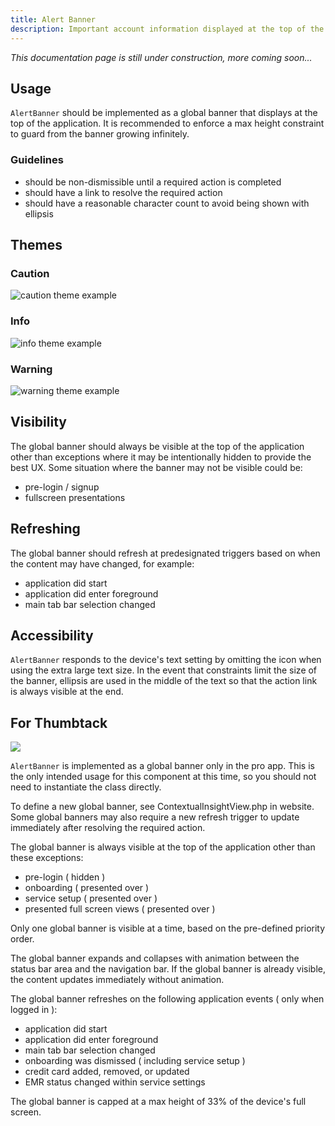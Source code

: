 ```yaml
---
title: Alert Banner
description: Important account information displayed at the top of the application.
---
```

*This documentation page is still under construction, more coming soon...*

## **Usage**

`AlertBanner` should be implemented as a global banner that displays at the top of the application. It is recommended to enforce a max height constraint to guard from the banner growing infinitely.

### Guidelines

* should be non-dismissible until a required action is completed 
* should have a link to resolve the required action
* should have a reasonable character count to avoid being shown with ellipsis

## Themes

### Caution

![caution theme example](/img/alert-banner-theme-caution.png "Caution")

### Info

![info theme example](/img/alert-banner-theme-info.png "Info")

### Warning

![warning theme example](/img/alert-banner-theme-warning.png "Warning")

## Visibility

The global banner should always be visible at the top of the application other than exceptions where it may be intentionally hidden to provide the best UX. Some situation where the banner may not be visible could be:

* pre-login / signup
* fullscreen presentations

## **Refreshing**

The global banner should refresh at predesignated triggers based on when the content may have changed, for example:

* application did start
* application did enter foreground
* main tab bar selection changed

## **Accessibility** 

`AlertBanner` responds to the device's text setting by omitting the icon when using the extra large text size. In the event that constraints limit the size of the banner, ellipsis are used in the middle of the text so that the action link is always visible at the end.

## For Thumbtack

![](/img/alert-banner-info.png)



`AlertBanner` is implemented as a global banner only in the pro app. This is the only intended usage for this component at this time, so you should not need to instantiate the class directly.

To define a new global banner, see ContextualInsightView.php in website. Some global banners may also require a new refresh trigger to update immediately after resolving the required action.

The global banner is always visible at the top of the application other than these exceptions:

* pre-login ( hidden )
* onboarding ( presented over )
* service setup ( presented over )
* presented full screen views ( presented over )

Only one global banner is visible at a time, based on the pre-defined priority order.

The global banner expands and collapses with animation between the status bar area and the navigation bar. If the global banner is already visible, the content updates immediately without animation.

The global banner refreshes on the following application events ( only when logged in ):

* application did start
* application did enter foreground
* main tab bar selection changed
* onboarding was dismissed ( including service setup )
* credit card added, removed, or updated
* EMR status changed within service settings

The global banner is capped at a max height of 33% of the device's full screen.
